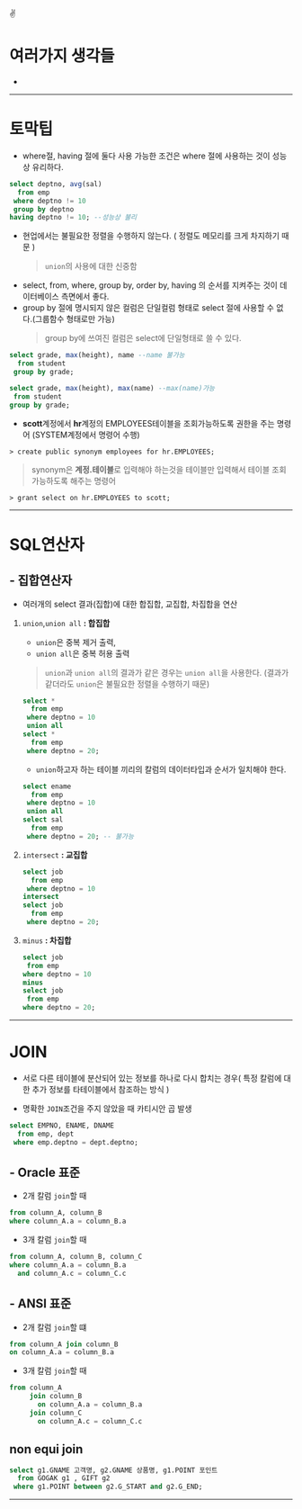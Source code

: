 :v:
# 여러가지 생각들


- 

---
# 토막팁
- where절, having 절에 둘다 사용 가능한 조건은 where 절에 사용하는 것이 성능상 유리하다.
```sql
select deptno, avg(sal)
  from emp
 where deptno != 10
 group by deptno
having deptno != 10; --성능상 불리
```
- 현업에서는 불필요한 정렬을 수행하지 않는다. ( 정렬도 메모리를 크게 차지하기 때문 )
    > `union`의 사용에 대한 신중함
- select, from, where, group by, order by, having 의 순서를 지켜주는 것이 데이터베이스 측면에서 좋다.
- group by 절에 명시되지 않은 컬럼은 단일컬럼 형태로 select 절에 사용할 수 없다.(그룹함수 형태로만 가능)
    > group by에 쓰여진 컬럼은 select에 단일형태로 쓸 수 있다.
```sql
select grade, max(height), name --name 불가능
  from student
 group by grade;
 ``` 
 ```sql
select grade, max(height), max(name) --max(name)가능
  from student
 group by grade;
 ```
 - **scott**계정에서 **hr**계정의 EMPLOYEES테이블을 조회가능하도록 권한을 주는 명령어 (SYSTEM계정에서 명령어 수행)
```
> create public synonym employees for hr.EMPLOYEES;
 ```
 > synonym은 **계정.테이블**로 입력해야 하는것을 테이블만 입력해서 테이블 조회 가능하도록 해주는 명령어

```
> grant select on hr.EMPLOYEES to scott;
 ```


---
# SQL연산자
## - 집합연산자
- 여러개의 select 결과(집합)에 대한 합집합, 교집합, 차집합을 연산
    
1. `union`,`union all` **: 합집합** 
    - `union`은 중복 제거 출력,
    - `union all`은 중복 허용 출력
    > `union`과 `union all`의 결과가 같은 경우는 `union all`을 사용한다. (결과가 같더라도 `union`은 불필요한 정렬을 수행하기 때문)

    ```sql
    select *
      from emp
     where deptno = 10
     union all
    select *
      from emp
     where deptno = 20;
    ```
    - `union`하고자 하는 테이블 끼리의 칼럼의 데이터타입과 순서가 일치해야 한다. 
    ```sql
    select ename
      from emp
     where deptno = 10
     union all
    select sal
      from emp
     where deptno = 20; -- 불가능
     ```

1. `intersect` **: 교집합**
    ```sql
    select job
      from emp
     where deptno = 10
    intersect 
    select job
      from emp
     where deptno = 20;
     ```
1. `minus` **: 차집합** 
     ```sql
    select job
      from emp
     where deptno = 10
     minus
    select job
      from emp
     where deptno = 20;
     ```
---
# JOIN
- 서로 다른 테이블에 분산되어 있는 정보를 하나로 다시 합치는 경우( 특정 칼럼에 대한 추가 정보를 타테이블에서 참조하는 방식 )

- 명확한 `JOIN`조건을 주지 않았을 때 카티시안 곱 발생
```sql
select EMPNO, ENAME, DNAME
  from emp, dept
 where emp.deptno = dept.deptno;
 ```

## - Oracle 표준
- 2개 칼럼 `join`할 때 
```sql
from column_A, column_B
where column_A.a = column_B.a
```
- 3개 칼럼 `join`할 때
```sql
from column_A, column_B, column_C
where column_A.a = column_B.a
  and column_A.c = column_C.c
```

## - ANSI 표준
- 2개 칼럼 `join`할 떄
```sql
from column_A join column_B
on column_A.a = column_B.a
```
- 3개 칼럼 `join`할 때
```sql
from column_A 
     join column_B
       on column_A.a = column_B.a
     join column_C
       on column_A.c = column_C.c
```
## non equi join
```sql
select g1.GNAME 고객명, g2.GNAME 상품명, g1.POINT 포인트
  from GOGAK g1 , GIFT g2
 where g1.POINT between g2.G_START and g2.G_END;
 ```

 
---